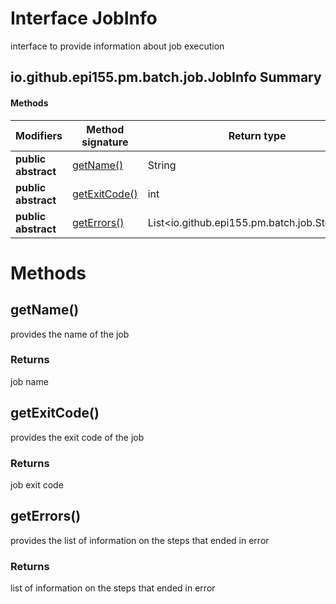 Interface JobInfo
=================
interface to provide information about job execution

io.github.epi155.pm.batch.job.JobInfo Summary
-------
#### Methods
| Modifiers           | Method signature              | Return type                                   |
| ------------------- | ----------------------------- | --------------------------------------------- |
| **public abstract** | [getName()](#getname)         | String                                        |
| **public abstract** | [getExitCode()](#getexitcode) | int                                           |
| **public abstract** | [getErrors()](#geterrors)     | List<io.github.epi155.pm.batch.job.StepError> |

Methods
=======
getName()
---------
provides the name of the job

### Returns

job name


getExitCode()
-------------
provides the exit code of the job

### Returns

job exit code


getErrors()
-----------
provides the list of information on the steps that ended in error

### Returns

list of information on the steps that ended in error


